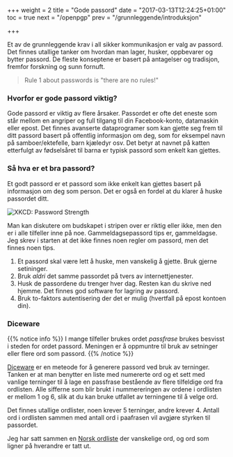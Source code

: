 +++
weight = 2
title = "Gode passord"
date = "2017-03-13T12:24:25+01:00"
toc = true
next = "/openpgp"
prev = "/grunnleggende/introduksjon"

+++

Et av de grunnleggende krav i all sikker kommunikasjon er valg av passord.
Det finnes utallige tanker om hvordan man lager, husker, oppbevarer og bytter
passord. De fleste konseptene er basert på antagelser og tradisjon, fremfor
forskning og sunn fornuft.

 > Rule 1 about passwords is "there are no rules!"

### Hvorfor er gode passord viktig?

Gode passord er viktig av flere årsaker. Passordet er ofte det eneste som står
mellom en angriper og full tilgang til din Facebook-konto, datamaskin eller epost.
Det finnes avanserte dataprogramer som kan gjette seg frem til ditt passord basert
på offentlig informasjon om deg, som for eksempel navn på samboer/ektefelle, barn
kjæledyr osv. Det betyr at navnet på katten etterfulgt av fødselsåret til barna
er typisk passord som enkelt kan gjettes.

### Så hva er et bra passord?

Et godt passord er et passord som ikke enkelt kan gjettes basert på informasjon
om deg som person. Det er også en fordel at du klarer å huske passordet ditt.

![XKCD: Password Strength](https://imgs.xkcd.com/comics/password_strength.png)

Man kan diskutere om budskapet i stripen over er riktig eller ikke, men den er i
alle tilfeller inne på noe. Gammeldagsepassord tips er, gammeldagse.
Jeg skrev i starten at det ikke finnes noen regler om passord, men det finnes
noen tips.

 1. Et passord skal være lett å huske, men vanskelig å gjette. Bruk gjerne setininger.
 2. Bruk *aldri* det samme passordet på tvers av internettjenester.
 3. Husk de passordene du trenger hver dag. Resten kan du skrive ned hjemme. Det finnes god software for lagring av passord.
 4. Bruk to-faktors autentisering der det er mulig (hvertfall på epost kontoen din).

### Diceware

{{% notice info %}}
I mange tilfeller brukes ordet *passfrase* brukes besvisst i steden for ordet passord. Meningen er å oppmuntre til
bruk av setninger eller flere ord som passord.
{{% /notice %}}

[Diceware](http://world.std.com/~reinhold/diceware.html) er en meteode for å generere passord ved bruk av terninger. Tanken er
at man benytter en liste med numererte ord og et sett med vanlige terninger til
å lage en passfrase bestående av flere tilfeldige ord fra ordlisten.
Alle sifferne som blir brukt i nummereringen av ordene i ordlisten er mellom 1 og
6, slik at du kan bruke utfallet av terningene til å velge ord.

Det finnes utallige ordlister, noen krever 5 terninger, andre krever 4. Antall ord
i ordlisten sammen med antall ord i paafrasen vil avgjøre styrken til passordet.

Jeg har satt sammen en [Norsk ordliste](https://gist.github.com/xqus/6f779b73b617aeb180800fe38965ac0e) der
vanskelige ord, og ord som ligner på hverandre er tatt ut.
